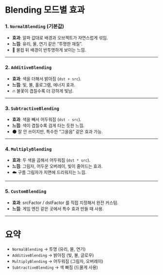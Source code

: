 # Blending 모드별 효과

### 1. `NormalBlending` (기본값)

- **효과**: 알파 값대로 배경과 오브젝트가 자연스럽게 섞임.
- **느낌**: 유리, 물, 연기 같은 “투명한 재질”.
- 🌊 물컵 뒤 배경이 반투명하게 보이는 느낌.

------

### 2. `AdditiveBlending`

- **효과**: 색을 더해서 밝아짐 (`dst + src`).
- **느낌**: 빛, 불, 홀로그램, 에너지 효과.
- 🔥 불꽃이 겹칠수록 더 강하게 빛남.

------

### 3. `SubtractiveBlending`

- **효과**: 색을 빼서 어두워짐 (`dst - src`).
- **느낌**: 색이 겹칠수록 검게 타는 듯한 느낌.
- 🌑 잘 안 쓰이지만, 특수한 “그을음” 같은 효과 가능.

------

### 4. `MultiplyBlending`

- **효과**: 두 색을 곱해서 어두워짐 (`dst * src`).
- **느낌**: 그림자, 어두운 오버레이, 빛이 줄어드는 효과.
- ☁️ 구름 그림자가 지면에 드리워지는 느낌.

------

### 5. `CustomBlending`

- **효과**: srcFactor / dstFactor 를 직접 지정해서 완전 커스텀.
- **느낌**: 게임 엔진 같은 곳에서 특수 효과 만들 때 사용.

------

# 요약

- `NormalBlending` → 투명 (유리, 물, 연기)
- `AdditiveBlending` → 밝아짐 (빛, 불, 글로우)
- `MultiplyBlending` → 어두워짐 (그림자, 오버레이)
- `SubtractiveBlending` → 색 빠짐 (드물게 사용)